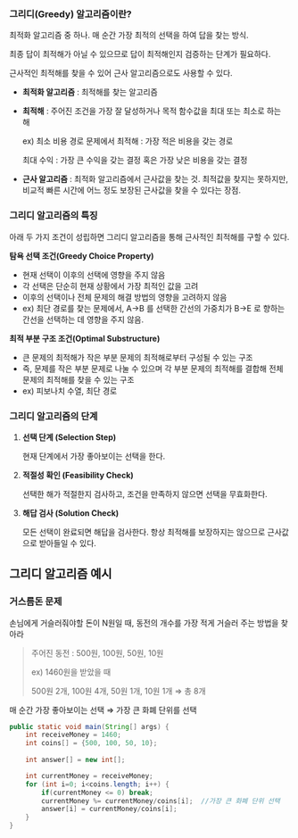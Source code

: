 ### 그리디(Greedy) 알고리즘이란?

최적화 알고리즘 중 하나. 매 순간 가장 최적의 선택을 하여 답을 찾는 방식.

최종 답이 최적해가 아닐 수 있으므로 답이 최적해인지 검증하는 단계가 필요하다.

근사적인 최적해를 찾을 수 있어 근사 알고리즘으로도 사용할 수 있다.

- **최적화 알고리즘** : 최적해를 찾는 알고리즘
- **최적해** : 주어진 조건을 가장 잘 달성하거나 목적 함수값을 최대 또는 최소로 하는 해
    
    ex) 최소 비용 경로 문제에서 최적해 : 가장 적은 비용을 갖는 경로
    
    최대 수익 : 가장 큰 수익을 갖는 결정 혹은 가장 낮은 비용을 갖는 결정
    
- **근사 알고리즘** : 최적화 알고리즘에서 근사값을 찾는 것. 최적값을 찾지는 못하지만, 비교적 빠른 시간에 어느 정도 보장된 근사값을 찾을 수 있다는 장점.

### 그리디 알고리즘의 특징

아래 두 가지 조건이 성립하면 그리디 알고리즘을 통해 근사적인 최적해를 구할 수 있다.

**탐욕 선택 조건(Greedy Choice Property)**

- 현재 선택이 이후의 선택에 영향을 주지 않음
- 각 선택은 단순히 현재 상황에서 가장 최적인 값을 고려
- 이후의 선택이나 전체 문제의 해결 방법의 영향을 고려하지 않음
- ex) 최단 경로를 찾는 문제에서, A→B 를 선택한 간선의 가중치가 B→E 로 향하는 간선을 선택하는 데 영향을 주지 않음.

**최적 부분 구조 조건(Optimal Substructure)**

- 큰 문제의 최적해가 작은 부분 문제의 최적해로부터 구성될 수 있는 구조
- 즉, 문제를 작은 부분 문제로 나눌 수 있으며 각 부분 문제의 최적해를 결합해 전체 문제의 최적해를 찾을 수 있는 구조
- ex) 피보나치 수열, 최단 경로

### 그리디 알고리즘의 단계

1. **선택 단계 (Selection Step)**
    
    현재 단계에서 가장 좋아보이는 선택을 한다.
    
2. **적절성 확인 (Feasibility Check)**
    
    선택한 해가 적절한지 검사하고, 조건을 만족하지 않으면 선택을 무효화한다.
    
3. **해답 검사 (Solution Check)**
    
    모든 선택이 완료되면 해답을 검사한다. 항상 최적해를 보장하지는 않으므로 근사값으로 받아들일 수 있다.
    

## 그리디 알고리즘 예시

### 거스름돈 문제

손님에게 거슬러줘야할 돈이 N원일 때, 동전의 개수를 가장 적게 거슬러 주는 방법을 찾아라

> 주어진 동전 : 500원, 100원, 50원, 10원
> 
> 
> ex) 1460원을 받았을 때
> 
> 500원 2개, 100원 4개, 50원 1개, 10원 1개 ⇒ 총 8개
> 

매 순간 가장 좋아보이는 선택 ⇒ 가장 큰 화폐 단위를 선택

```java
public static void main(String[] args) {
	int receiveMoney = 1460;
	int coins[] = {500, 100, 50, 10};
	
	int answer[] = new int[];

	int currentMoney = receiveMoney;
	for (int i=0; i<coins.length; i++) {
		if(currentMoney <= 0) break;
		currentMoney %= currentMoney/coins[i];  //가장 큰 화폐 단위 선택
		answer[i] = currentMoney/coins[i];
	}
}
```
